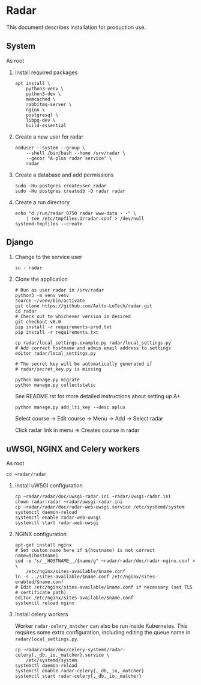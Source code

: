 # Radar

This document describes installation for production use.

## System

As root

 1. Install required packages

    ```shell
    apt install \
        python3-venv \
        python3-dev \
        memcached \
        rabbitmq-server \
        nginx \
        postgresql \
        libpq-dev \
        build-essential
    ```

 2. Create a new user for radar

    ```shell
    adduser --system --group \
        --shell /bin/bash --home /srv/radar \
        --gecos "A-plus radar service" \
        radar
    ```

 3. Create a database and add permissions

    ```shell
    sudo -Hu postgres createuser radar
    sudo -Hu postgres createdb -O radar radar
    ```

 4. Create a run directory

    ```shell
    echo "d /run/radar 0750 radar www-data - -" \
        | tee /etc/tmpfiles.d/radar.conf > /dev/null
    systemd-tmpfiles --create
    ```

## Django

 1. Change to the service user

    ```shell
    su - radar
    ```

 2. Clone the application

    ```shell
    # Run as user radar in /srv/radar
    python3 -m venv venv
    source ~/venv/bin/activate
    git clone https://github.com/Aalto-LeTech/radar.git
    cd radar
    # Check out to whichever version is desired
    git checkout v0.0
    pip install -r requirements-prod.txt
    pip install -r requirements.txt

    cp radar/local_settings.example.py radar/local_settings.py
    # Add correct hostname and admin email address to settings
    editor radar/local_settings.py

    # The secret key will be automatically generated if
    # radar/secret_key.py is missing

    python manage.py migrate
    python manage.py collectstatic
    ```

    See README.rst for more detailed instructions about setting up A+

    ```shell
    python manage.py add_lti_key --desc aplus
    ```

    Select course -> Edit course -> Menu -> Add -> Select radar

    Click radar link in menu => Creates course in radar

## uWSGI, NGINX and Celery workers

As root

```shell
cd ~radar/radar
```

 1. Install uWSGI configuration

    ```shell
    cp ~radar/radar/doc/uwsgi-radar.ini ~radar/uwsgi-radar.ini
    chown radar:radar ~radar/uwsgi-radar.ini
    cp ~radar/radar/doc/radar-web-uwsgi.service /etc/systemd/system
    systemctl daemon-reload
    systemctl enable radar-web-uwsgi
    systemctl start radar-web-uwsgi
    ```

 2. NGINX configuration

    ```shell
    apt-get install nginx
    # Set custom name here if $(hostname) is not correct
    name=$(hostname)
    sed -e "s/__HOSTNAME__/$name/g" ~radar/radar/doc/radar-nginx.conf > \
        /etc/nginx/sites-available/$name.conf
    ln -s ../sites-available/$name.conf /etc/nginx/sites-enabled/$name.conf
    # Edit /etc/nginx/sites-available/$name.conf if necessary (set TLS
    # certificate path)
    editor /etc/nginx/sites-available/$name.conf
    systemctl reload nginx
    ```

 3. Install celery workers

    Worker `radar-celery_matcher` can also be run inside Kubernetes. This
    requires some extra configuration, including editing the queue name in
    `radar/local_settings.py`.

    ```shell
    cp ~radar/radar/doc/celery-systemd/radar-celery{,_db,_io,_matcher}.service \
        /etc/systemd/system
    systemctl daemon-reload
    systemctl enable radar-celery{,_db,_io,_matcher}
    systemctl start radar-celery{,_db,_io,_matcher}
    ```
